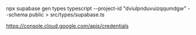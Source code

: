 npx supabase gen types typescript --project-id "dviulpnduvuizqqumdgw" --schema public > src/types/supabase.ts

https://console.cloud.google.com/apis/credentials

